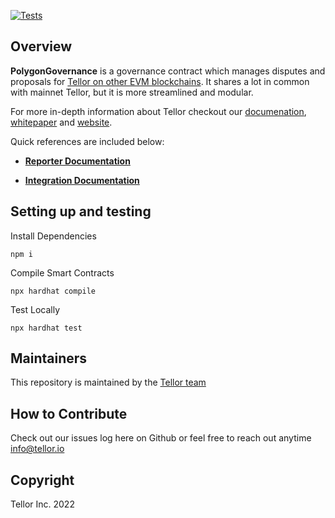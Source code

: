 [![Tests](https://github.com/tellor-io/polygonGovernance/actions/workflows/tests.yml/badge.svg)](https://github.com/tellor-io/polygonGovernance/actions/workflows/tests.ymli)

## Overview <a name="overview"> </a>

<b>PolygonGovernance</b> is a governance contract which manages disputes and proposals for [Tellor on other EVM blockchains](https://github.com/tellor-io/tellorFlex). It shares a lot in common with mainnet Tellor, but it is more streamlined and modular.

For more in-depth information about Tellor checkout our [documenation](https://docs.tellor.io/tellor/), [whitepaper](https://docs.tellor.io/tellor/whitepaper/introduction) and [website](https://tellor.io/).

Quick references are included below:

* <b> [Reporter Documentation](https://docs.tellor.io/tellor/reporting-data/introduction)</b>

* <b> [Integration Documentation](https://docs.tellor.io/tellor/getting-data/introduction)</b>

## Setting up and testing

Install Dependencies
```
npm i
```
Compile Smart Contracts
```
npx hardhat compile
```

Test Locally
```
npx hardhat test
```

## Maintainers <a name="maintainers"> </a>
This repository is maintained by the [Tellor team](https://github.com/orgs/tellor-io/people)


## How to Contribute<a name="how2contribute"> </a>

Check out our issues log here on Github or feel free to reach out anytime [info@tellor.io](mailto:info@tellor.io)

## Copyright

Tellor Inc. 2022
